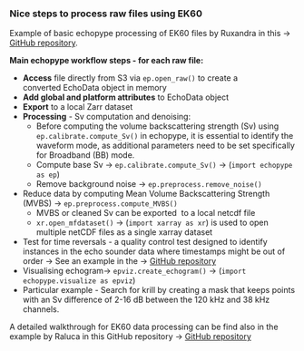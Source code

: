 ### Nice steps to process raw files using EK60

Example of basic echopype processing of EK60 files by Ruxandra in this -> [GitHub repository](https://github.com/OceanStreamIO/echopype-scratchpad/blob/main/echopype-scratchpad/one_off_notebook/Basic%20echopype%20processing%20of%20EK60%20files.ipynb).

**Main echopype workflow steps - for each raw file:**

- **Access** file directly from S3 via `ep.open_raw()` to create a converted EchoData object in memory
- **Add global and platform attributes** to EchoData object
- **Export** to a local Zarr dataset 
- **Processing** - Sv computation and denoising:
    - Before computing the volume backscattering strength (Sv) using `ep.calibrate.compute_Sv()` in echopype, it is essential to identify the waveform mode, as additional parameters need to be set specifically for Broadband (BB) mode.
    - Compute base Sv -> `ep.calibrate.compute_Sv()` -> (`import echopype as ep`)
    - Remove background noise -> `ep.preprocess.remove_noise()`
- Reduce data by computing Mean Volume Backscattering Strength (MVBS) -> `ep.preprocess.compute_MVBS()`
    - MVBS or cleaned Sv can be exported  to a local netcdf file
    - `xr.open_mfdataset()` -> (`import xarray as xr`) is used to open multiple netCDF files as a single xarray dataset
- Test for time reversals - a quality control test designed to identify instances in the echo sounder data where timestamps might be out of order -> See an example in the -> [GitHub repository](https://github.com/OSOceanAcoustics/echopype-examples/blob/main/notebooks/ms_PacificHake_EK60_cruisetracks.ipynb)
- Visualising echogram-> `epviz.create_echogram()` -> (`import echopype.visualize as epviz`)
- Particular example - Search for krill by creating a mask that keeps points with an Sv difference of 2-16 dB between the 120 kHz and 38 kHz channels.

A detailed walkthrough for EK60 data processing can be find also in the example by Raluca in this GitHub repository -> [GitHub repository](https://github.com/OceanStreamIO/echopype-scratchpad/blob/main/echopype-scratchpad/one_off_notebook/echopype_tour.ipynb)
